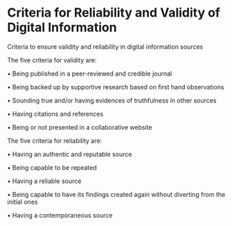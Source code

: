 # Criteria for Reliability and Validity of Digital Information
Criteria to ensure validity and reliability in digital information sources

The five criteria for validity are:

•	Being published in a peer-reviewed and credible journal

•	Being backed up by supportive research based on first hand observations

•	Sounding true and/or having evidences of truthfulness in other sources 

•	Having citations and references 

•	Being or not presented in a collaborative website

The five criteria for reliability are:

•	Having an authentic and reputable source 

•	Being capable to be repeated

•	Having a reliable source

•	Being capable to have its findings created again without diverting from the initial ones

•	Having a contemporaneous source



 
